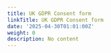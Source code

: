 ```yaml
---
title: UK GDPR Consent form
linkTitle: UK GDPR Consent form
date: '2025-04-30T01:01:00Z'
weight: 0
description: No content
---
```



